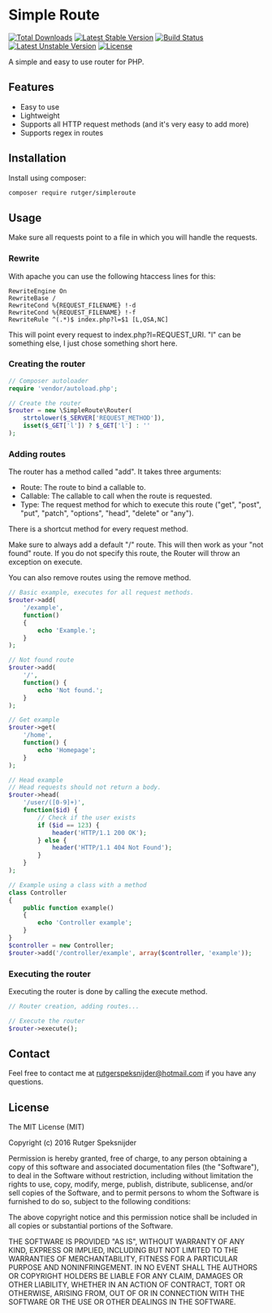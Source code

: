 # Simple Route

[![Total Downloads](https://poser.pugx.org/rutger/simpleroute/downloads)](https://packagist.org/packages/rutger/simpleroute)
[![Latest Stable Version](https://poser.pugx.org/rutger/simpleroute/v/stable)](https://packagist.org/packages/rutger/simpleroute)
[![Build Status](https://travis-ci.org/rutger-speksnijder/simpleroute.svg?branch=master)](https://travis-ci.org/rutger-speksnijder/simpleroute)
[![Latest Unstable Version](https://poser.pugx.org/rutger/simpleroute/v/unstable)](https://packagist.org/packages/rutger/simpleroute)
[![License](https://poser.pugx.org/rutger/simpleroute/license)](https://packagist.org/packages/rutger/simpleroute)

A simple and easy to use router for PHP.

## Features

 - Easy to use
 - Lightweight
 - Supports all HTTP request methods (and it's very easy to add more)
 - Supports regex in routes

## Installation

Install using composer:

```sh
composer require rutger/simpleroute
```

## Usage

Make sure all requests point to a file in which you will handle the requests.

### Rewrite

With apache you can use the following htaccess lines for this:

```
RewriteEngine On
RewriteBase /
RewriteCond %{REQUEST_FILENAME} !-d
RewriteCond %{REQUEST_FILENAME} !-f
RewriteRule ^(.*)$ index.php?l=$1 [L,QSA,NC]
```

This will point every request to index.php?l=REQUEST_URI. "l" can be something else, I just chose something short here.

### Creating the router

```php
// Composer autoloader
require 'vendor/autoload.php';

// Create the router
$router = new \SimpleRoute\Router(
    strtolower($_SERVER['REQUEST_METHOD']),
    isset($_GET['l']) ? $_GET['l'] : ''
);
```

### Adding routes

The router has a method called "add". It takes three arguments:
 - Route: The route to bind a callable to.
 - Callable: The callable to call when the route is requested.
 - Type: The request method for which to execute this route ("get", "post", "put", "patch", "options", "head", "delete" or "any").

There is a shortcut method for every request method.

Make sure to always add a default "/" route. This will then work as your "not found" route.
If you do not specify this route, the Router will throw an exception on execute.

You can also remove routes using the remove method.

```php
// Basic example, executes for all request methods.
$router->add(
    '/example',
    function()
    {
        echo 'Example.';
    }
);

// Not found route
$router->add(
    '/',
    function() {
        echo 'Not found.';
    }
);

// Get example
$router->get(
    '/home',
    function() {
        echo 'Homepage';
    }
);

// Head example
// Head requests should not return a body.
$router->head(
    '/user/([0-9]+)',
    function($id) {
        // Check if the user exists
        if ($id == 123) {
            header('HTTP/1.1 200 OK');
        } else {
            header('HTTP/1.1 404 Not Found');
        }
    }
);

// Example using a class with a method
class Controller
{
    public function example()
    {
        echo 'Controller example';
    }
}
$controller = new Controller;
$router->add('/controller/example', array($controller, 'example'));
```

### Executing the router

Executing the router is done by calling the execute method.

```php
// Router creation, adding routes...

// Execute the router
$router->execute();
```

## Contact

Feel free to contact me at rutgerspeksnijder@hotmail.com if you have any questions.

## License

The MIT License (MIT)

Copyright (c) 2016 Rutger Speksnijder

Permission is hereby granted, free of charge, to any person obtaining a copy
of this software and associated documentation files (the "Software"), to deal
in the Software without restriction, including without limitation the rights
to use, copy, modify, merge, publish, distribute, sublicense, and/or sell
copies of the Software, and to permit persons to whom the Software is
furnished to do so, subject to the following conditions:

The above copyright notice and this permission notice shall be included in all
copies or substantial portions of the Software.

THE SOFTWARE IS PROVIDED "AS IS", WITHOUT WARRANTY OF ANY KIND, EXPRESS OR
IMPLIED, INCLUDING BUT NOT LIMITED TO THE WARRANTIES OF MERCHANTABILITY,
FITNESS FOR A PARTICULAR PURPOSE AND NONINFRINGEMENT. IN NO EVENT SHALL THE
AUTHORS OR COPYRIGHT HOLDERS BE LIABLE FOR ANY CLAIM, DAMAGES OR OTHER
LIABILITY, WHETHER IN AN ACTION OF CONTRACT, TORT OR OTHERWISE, ARISING FROM,
OUT OF OR IN CONNECTION WITH THE SOFTWARE OR THE USE OR OTHER DEALINGS IN THE
SOFTWARE.
